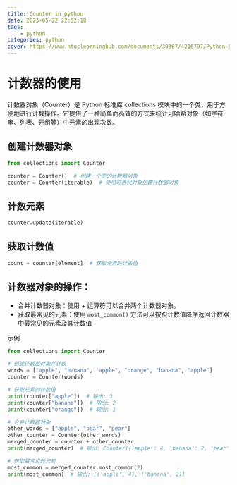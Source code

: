 ```yaml
---
title: Counter in python
date: 2023-05-22 22:52:18
tags:
    - python
categories: python
cover: https://www.ntuclearninghub.com/documents/39367/4216797/Python-Symbol.png/369e410e-a90f-f887-c2dc-61f7ef761476/
---
```

# 计数器的使用
计数器对象（Counter）是 Python 标准库 collections 模块中的一个类，用于方便地进行计数操作。它提供了一种简单而高效的方式来统计可哈希对象（如字符串、列表、元组等）中元素的出现次数。
## 创建计数器对象
```python
from collections import Counter

counter = Counter()  # 创建一个空的计数器对象
counter = Counter(iterable)  # 使用可迭代对象创建计数器对象
```

## 计数元素
```python
counter.update(iterable)
```

## 获取计数值
```python
count = counter[element]  # 获取元素的计数值
```

## 计数器对象的操作：
- 合并计数器对象：使用 + 运算符可以合并两个计数器对象。
- 获取最常见的元素：使用 ```most_common()``` 方法可以按照计数值降序返回计数器中最常见的元素及其计数值

示例
```python
from collections import Counter

# 创建计数器对象并计数
words = ["apple", "banana", "apple", "orange", "banana", "apple"]
counter = Counter(words)

# 获取元素的计数值
print(counter["apple"])  # 输出: 3
print(counter["banana"])  # 输出: 2
print(counter["orange"])  # 输出: 1

# 合并计数器对象
other_words = ["apple", "pear", "pear"]
other_counter = Counter(other_words)
merged_counter = counter + other_counter
print(merged_counter)  # 输出: Counter({'apple': 4, 'banana': 2, 'pear': 2, 'orange': 1})

# 获取最常见的元素
most_common = merged_counter.most_common(2)
print(most_common)  # 输出: [('apple', 4), ('banana', 2)]
```